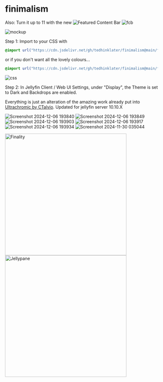 # finimalism
Also: Turn it up to 11 with the new ![Featured Content Bar](https://github.com/tedhinklater/Jellyfin-Featured-Content-Bar) 
![fcb](https://github.com/user-attachments/assets/ad369437-5460-414d-afb3-e9d344d357ee)

![mockup](https://i.imgur.com/fnEPSIc.jpeg)

Step 1: Import to your CSS with

```css
@import url("https://cdn.jsdelivr.net/gh/tedhinklater/finimalism@main/finimalism7.css");

```

or if you don't want all the lovely colours... 

```css
@import url("https://cdn.jsdelivr.net/gh/tedhinklater/finimalism@main/finimalism-just-black.css");

```

![css](https://i.imgur.com/LHPUxqk.png)

Step 2: In Jellyfin Client / Web UI Settings, under "Display", the Theme is set to Dark and Backdrops are enabled.

Everything is just an alteration of the amazing work already put into [Ultrachromic by CTalvio](https://github.com/CTalvio/Ultrachromic). Updated for jellyfin server 10.10.X

![Screenshot 2024-12-06 193840](https://github.com/user-attachments/assets/55a9b670-214b-4d8d-ae89-14570eec4ed6)
![Screenshot 2024-12-06 193849](https://github.com/user-attachments/assets/d19c091f-0819-40b6-9cfb-f00db741625b)
![Screenshot 2024-12-06 193903](https://github.com/user-attachments/assets/d119b3e1-efff-471d-8319-3931426ae001)
![Screenshot 2024-12-06 193917](https://github.com/user-attachments/assets/9ba127ae-3460-4816-a0f5-2414ae783eb4)
![Screenshot 2024-12-06 193934](https://github.com/user-attachments/assets/b300cb7d-08ac-4d6d-bfff-3db6a8f274cc)
![Screenshot 2024-11-30 035044](https://github.com/user-attachments/assets/5e5e519d-5aee-4ecc-8fcc-cac68dc9683e)

<a href="https://github.com/tedhinklater/finality"><img src="https://i.imgur.com/54wZsvH.png" alt="Finality" width="400"/></a> <a href="https://github.com/tedhinklater/Jellypane"><img src="https://i.imgur.com/RHFcIA9.png" alt="Jellypane" width="400"/></a>
